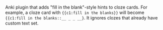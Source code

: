 Anki plugin that adds "fill in the blank"-style hints to cloze cards. For
example, a cloze card with `{{c1:fill in the blanks}}` will become
`{{c1:fill in the blanks::__ _ _ __}`. It ignores clozes that already have
custom text set.
